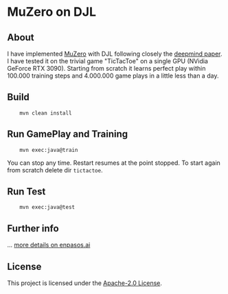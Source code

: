 # MuZero on DJL

## About

I have implemented [MuZero](https://deepmind.com/blog/article/muzero-mastering-go-chess-shogi-and-atari-without-rules) 
with DJL following closely the [deepmind paper](https://www.nature.com/articles/s41586-020-03051-4). 
I have tested it on the trivial game "TicTacToe" on a single GPU (NVidia GeForce RTX 3090). 
Starting from scratch it learns perfect play within 100.000 training steps and 4.000.000 game plays in a little less than a day.

## Build

```
    mvn clean install
```

## Run GamePlay and Training

```
    mvn exec:java@train
```
You can stop any time. Restart resumes at the point stopped. To start again from scratch delete dir ```tictactoe```.

## Run Test

```
    mvn exec:java@test
```


## Further info

... [more details on enpasos.ai](https://enpasos.ai/)


## License

This project is licensed under the [Apache-2.0 License](LICENSE).

